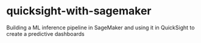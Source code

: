 # quicksight-with-sagemaker
Building a ML inference pipeline in SageMaker and using it in QuickSight to create a predictive dashboards
